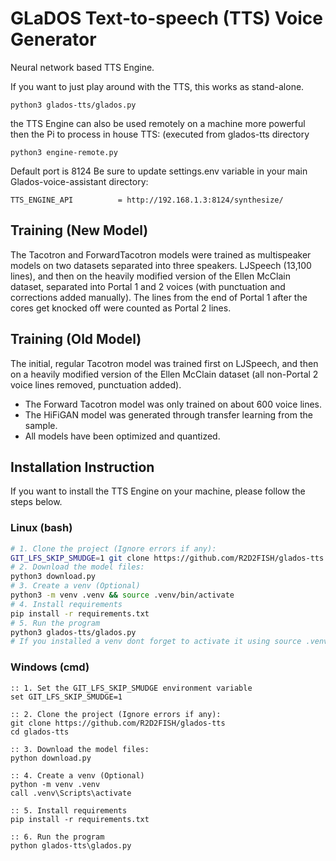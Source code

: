 # GLaDOS Text-to-speech (TTS) Voice Generator
Neural network based TTS Engine.

If you want to just play around with the TTS, this works as stand-alone.
```console
python3 glados-tts/glados.py
```

the TTS Engine can also be used remotely on a machine more powerful then the Pi to process in house TTS: (executed from glados-tts directory
```console
python3 engine-remote.py
```

Default port is 8124
Be sure to update settings.env variable in your main Glados-voice-assistant directory:
```
TTS_ENGINE_API			= http://192.168.1.3:8124/synthesize/
```


## Training (New Model)
The Tacotron and ForwardTacotron models were trained as multispeaker models on two datasets separated into three speakers. LJSpeech (13,100 lines), and then on the heavily modified version of the Ellen McClain dataset, separated into Portal 1 and 2 voices (with punctuation and corrections added manually). The lines from the end of Portal 1 after the cores get knocked off were counted as Portal 2 lines.


## Training (Old Model)
The initial, regular Tacotron model was trained first on LJSpeech, and then on a heavily modified version of the Ellen McClain dataset (all non-Portal 2 voice lines removed, punctuation added).

* The Forward Tacotron model was only trained on about 600 voice lines.
* The HiFiGAN model was generated through transfer learning from the sample.
* All models have been optimized and quantized.



## Installation Instruction
If you want to install the TTS Engine on your machine, please follow the steps
below.

### Linux (bash)

```bash
# 1. Clone the project (Ignore errors if any): 
GIT_LFS_SKIP_SMUDGE=1 git clone https://github.com/R2D2FISH/glados-tts && cd glados-tts
# 2. Download the model files:
python3 download.py
# 3. Create a venv (Optional)
python3 -m venv .venv && source .venv/bin/activate
# 4. Install requirements
pip install -r requirements.txt
# 5. Run the program
python3 glados-tts/glados.py
# If you installed a venv dont forget to activate it using source .venv/bin/activate before running it next time
```


### Windows (cmd)

```CMD
:: 1. Set the GIT_LFS_SKIP_SMUDGE environment variable
set GIT_LFS_SKIP_SMUDGE=1

:: 2. Clone the project (Ignore errors if any): 
git clone https://github.com/R2D2FISH/glados-tts
cd glados-tts

:: 3. Download the model files:
python download.py

:: 4. Create a venv (Optional)
python -m venv .venv
call .venv\Scripts\activate

:: 5. Install requirements
pip install -r requirements.txt

:: 6. Run the program
python glados-tts\glados.py
```